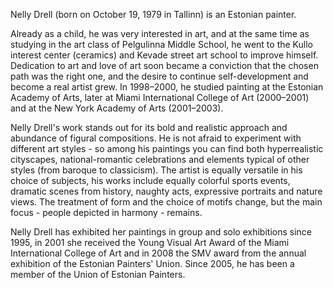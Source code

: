 Nelly Drell (born on October 19, 1979 in Tallinn) is an Estonian painter.

Already as a child, he was very interested in art, and at the same time as studying in the art class of Pelgulinna Middle School, he went to the Kullo interest center (ceramics) and Kevade street art school to improve himself. Dedication to art and love of art soon became a conviction that the chosen path was the right one, and the desire to continue self-development and become a real artist grew. In 1998–2000, he studied painting at the Estonian Academy of Arts, later at Miami International College of Art (2000–2001) and at the New York Academy of Arts (2001–2003).

Nelly Drell's work stands out for its bold and realistic approach and abundance of figural compositions. He is not afraid to experiment with different art styles - so among his paintings you can find both hyperrealistic cityscapes, national-romantic celebrations and elements typical of other styles (from baroque to classicism). The artist is equally versatile in his choice of subjects, his works include equally colorful sports events, dramatic scenes from history, naughty acts, expressive portraits and nature views. The treatment of form and the choice of motifs change, but the main focus - people depicted in harmony - remains.

Nelly Drell has exhibited her paintings in group and solo exhibitions since 1995, in 2001 she received the Young Visual Art Award of the Miami International College of Art and in 2008 the SMV award from the annual exhibition of the Estonian Painters' Union. Since 2005, he has been a member of the Union of Estonian Painters.